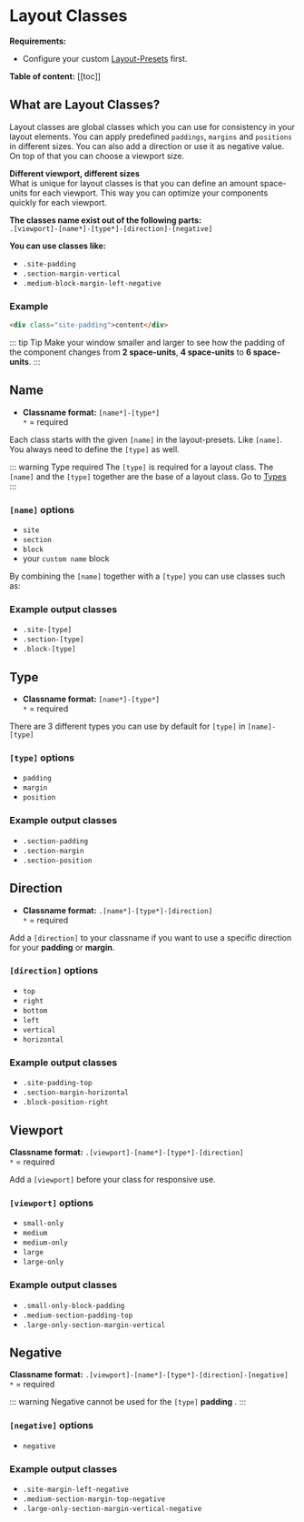 # Layout Classes
**Requirements:**
- Configure your custom [Layout-Presets](/settings/layout-presets.md) first.

**Table of content:**
[[toc]]


## What are Layout Classes?

Layout classes are global classes which you can use for consistency in your layout elements. You can apply predefined `paddings`, `margins` and `positions` in different sizes. You can also add a direction or use it as negative value. On top of that you can choose a viewport size.  

**Different viewport, different sizes**<br>
What is unique for layout classes is that you can define an amount space-units for each viewport. This way you can optimize your components quickly for each viewport. 

**The classes name exist out of the following parts:** <br>
`.[viewport]-[name*]-[type*]-[direction]-[negative]`

**You can use classes like:**
- `.site-padding`
- `.section-margin-vertical`
- `.medium-block-margin-left-negative`


### Example
<Layout-Classes-Name content="site-padding"/>

```html
<div class="site-padding">content</div>
```

::: tip Tip
Make your window smaller and larger to see how the padding of the component changes from **2 space-units**, **4 space-units** to **6 space-units**. 
:::



## Name
- **Classname format:** `[name*]-[type*]`<br>
`*` = required

Each class starts with the given `[name]` in the layout-presets. Like `[name]`. You always need to define the `[type]` as well. 

::: warning Type required
 The `[type]` is required for a layout class. The `[name]` and the `[type]` together are the base of a layout class.  Go to [Types](#types)  
:::

### `[name]` options
- `site`
- `section`
- `block`
- your `custom name` block 

By combining the `[name]` together with a `[type]` you can use classes such as:

### Example output classes
- `.site-[type]` 
- `.section-[type]`
- `.block-[type]`

## Type
 - **Classname format:** `[name*]-[type*]`<br>
`*` = required

There are 3 different types you can use by default for `[type]` in `[name]-[type]`
### `[type]` options
- `padding`
- `margin`
- `position` 

### Example output classes
- `.section-padding`
- `.section-margin`
- `.section-position`


## Direction
- **Classname format:** `.[name*]-[type*]-[direction]`<br>
`*` = required


Add a `[direction]` to your classname if you want to use a specific direction for your **padding** or **margin**.
 
 
### `[direction]` options
- `top`
- `right`
- `bottom`
- `left`
- `vertical`
- `horizontal`

### Example output classes
- `.site-padding-top`
- `.section-margin-horizontal`
- `.block-position-right`


## Viewport
**Classname format:** `.[viewport]-[name*]-[type*]-[direction]`<br>
`*` = required

Add a  `[viewport]` before your class for responsive use.

### `[viewport]` options
- `small-only`
- `medium`
- `medium-only`
- `large`
- `large-only`

### Example output classes
- `.small-only-block-padding`
- `.medium-section-padding-top`
- `.large-only-section-margin-vertical`


## Negative
**Classname format:** `.[viewport]-[name*]-[type*]-[direction]-[negative]`<br>
`*` = required

::: warning
Negative cannot be used for the `[type]` **padding** . 
:::

### `[negative]` options
- `negative`


### Example output classes
- `.site-margin-left-negative` 
- `.medium-section-margin-top-negative` 
- `.large-only-section-margin-vertical-negative`





